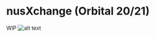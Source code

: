 # nusXchange (Orbital 20/21)
WIP
![alt text](https://github.com/cyyeu/nusXchange/blob/master/Liftoff_Poster.jpg?raw=true)
